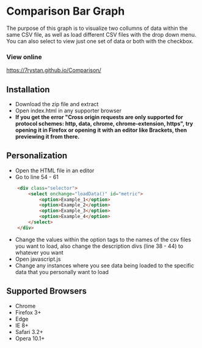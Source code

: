 # Comparison Bar Graph
The purpose of this graph is to visualize two collumns of data within the same CSV file, as well as load different CSV files with the drop down menu.  You can also select to view just one set of data or both with the checkbox.

### View online
https://7rystan.github.io/Comparison/

## Installation
* Download the zip file and extract
* Open index.html in any supporter browser
* **If you get the error "Cross origin requests are only supported for protocol schemes: http, data, chrome, chrome-extension, https", try opening it in Firefox or opening it with an editor like Brackets, then previewing it from there.**

## Personalization
* Open the HTML file in an editor
* Go to line 54 - 61
```html
    <div class="selector">
        <select onchange="loadData()" id="metric">
            <option>Example_1</option>
            <option>Example_2</option>
            <option>Example_3</option>
            <option>Example_4</option>
        </select>
    </div>
```
* Change the values within the option tags to the names of the csv files you want to load, also change the description divs (line 38 - 44) to whatever you want
* Open javascript.js
* Change any instances where you see data being loaded to the specific data that you personally want to load

## Supported Browsers
* Chrome
* Firefox 3+
* Edge
* IE 8+
* Safari 3.2+
* Opera 10.1+
